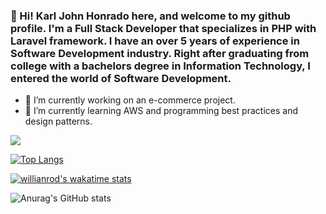 ### 👋 Hi! Karl John Honrado here, and welcome to my github profile. I'm a Full Stack Developer that specializes in PHP with Laravel framework. I have an over 5 years of experience in Software Development industry. Right after graduating from college with a bachelors degree in Information Technology, I entered the world of Software Development.

- 🔭 I’m currently working on an e-commerce project.
- 🌱 I’m currently learning AWS and programming best practices and design patterns.

![](https://komarev.com/ghpvc/?username=honradokarl&color=green)

[![Top Langs](https://github-readme-stats.vercel.app/api/top-langs/?username=honradokarl&layout=compact)](https://github.com/anuraghazra/github-readme-stats)

[![willianrod's wakatime stats](https://github-readme-stats.vercel.app/api/wakatime?username=honradokarl&layout=compact)](https://github.com/anuraghazra/github-readme-stats)

![Anurag's GitHub stats](https://github-readme-stats.vercel.app/api?username=honradokarl&show_icons=true&theme=solarized-dark&include_all_commits=true&count_private=true&layout=compact)

<!--
**honradokarl/honradokarl** is a ✨ _special_ ✨ repository because its `README.md` (this file) appears on your GitHub profile.

Here are some ideas to get you started:

- 🔭 I’m currently working on ...
- 🌱 I’m currently learning ...
- 👯 I’m looking to collaborate on ...
- 🤔 I’m looking for help with ...
- 💬 Ask me about ...
- 📫 How to reach me: ...
- 😄 Pronouns: ...
- ⚡ Fun fact: ...
-->
